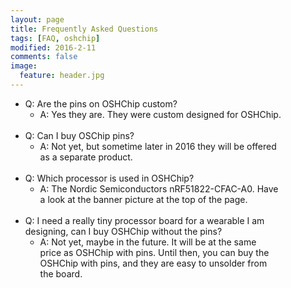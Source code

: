 ```yaml
---
layout: page
title: Frequently Asked Questions
tags: [FAQ, oshchip]
modified: 2016-2-11
comments: false
image:
  feature: header.jpg
---
```


* Q: Are the pins on OSHChip custom?
  * A: Yes they are. They were custom designed for OSHChip.
<br><br>
* Q: Can I buy OSChip pins?
  * A: Not yet, but sometime later in 2016 they will be offered  
      as a separate product.
<br><br>
* Q: Which processor is used in OSHChip?
  * A: The Nordic Semiconductors nRF51822-CFAC-A0. Have  
    a look at the banner picture at the top of the page.
<br><br>
* Q: I need a really tiny processor board for a wearable I am  
  designing, can I buy OSHChip without the pins?
  * A: Not yet, maybe in the future. It will be at the same  
    price as OSHChip with pins. Until then, you can buy the  
    OSHChip with pins, and they are easy to unsolder from  
    the board.
    